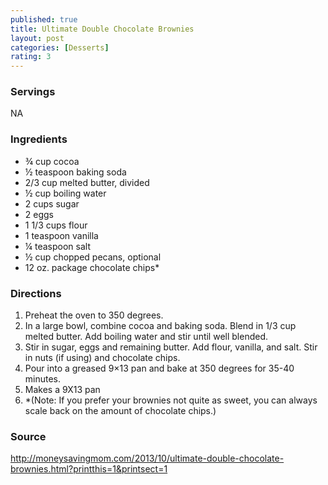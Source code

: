 ```yaml
---
published: true
title: Ultimate Double Chocolate Brownies
layout: post
categories: [Desserts]
rating: 3
---
```

### Servings
NA

### Ingredients
- ¾ cup cocoa
- ½ teaspoon baking soda
- 2/3 cup melted butter, divided
- ½ cup boiling water
- 2 cups sugar
- 2 eggs
- 1 1/3 cups flour
- 1 teaspoon vanilla
- ¼ teaspoon salt
- ½ cup chopped pecans, optional
- 12 oz. package chocolate chips*


### Directions
1. Preheat the oven to 350 degrees.
2. In a large bowl, combine cocoa and baking soda. Blend in 1/3 cup melted butter. Add boiling water and stir until well blended.
3. Stir in sugar, eggs and remaining butter. Add flour, vanilla, and salt. Stir in nuts (if using) and chocolate chips.
4. Pour into a greased 9×13 pan and bake at 350 degrees for 35-40 minutes.
5. Makes a 9X13 pan
6. *(Note: If you prefer your brownies not quite as sweet, you can always scale back on the amount of chocolate chips.)

### Source
<a href="http://moneysavingmom.com/2013/10/ultimate-double-chocolate-brownies.html?printthis=1&printsect=1" target="new">http://moneysavingmom.com/2013/10/ultimate-double-chocolate-brownies.html?printthis=1&printsect=1</a>
